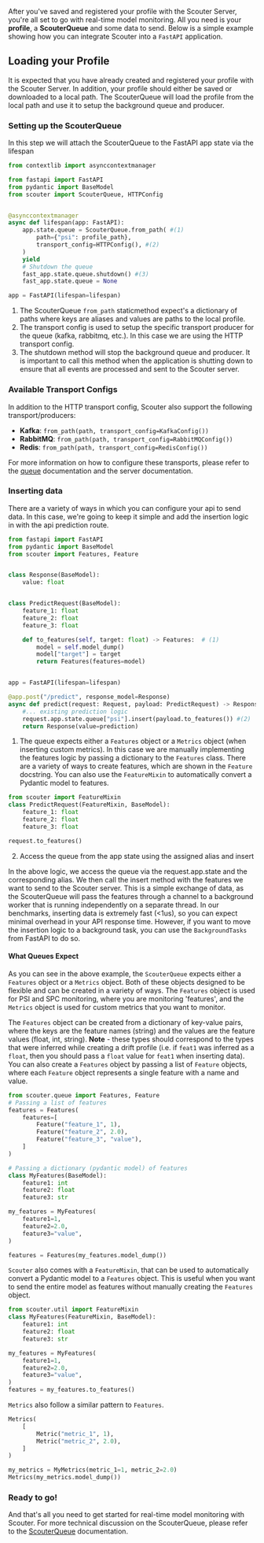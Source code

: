 After you've saved and registered your profile with the Scouter Server, you're all set to go with real-time model monitoring. All you need is your **profile**, a **ScouterQueue** and some data to send. Below is a simple example showing how you can integrate Scouter into a `FastAPI` application.


## Loading your Profile

It is expected that you have already created and registered your profile with the Scouter Server. In addition, your profile should either be saved or downloaded to a local path. The ScouterQueue will load the profile from the local path and use it to setup the background queue and producer.

### Setting up the ScouterQueue

In this step we will attach the ScouterQueue to the FastAPI app state via the lifespan

```python
from contextlib import asynccontextmanager

from fastapi import FastAPI
from pydantic import BaseModel
from scouter import ScouterQueue, HTTPConfig


@asynccontextmanager
async def lifespan(app: FastAPI):
    app.state.queue = ScouterQueue.from_path( #(1)
        path={"psi": profile_path},
        transport_config=HTTPConfig(), #(2)
    )
    yield
    # Shutdown the queue
    fast_app.state.queue.shutdown() #(3)
    fast_app.state.queue = None

app = FastAPI(lifespan=lifespan)
```

1. The ScouterQueue `from_path` staticmethod expect's a dictionary of paths where keys are aliases and values are paths to the local profile. 
2. The transport config is used to setup the specific transport producer for the queue (kafka, rabbitmq, etc.). In this case we are using the HTTP transport config.
3. The shutdown method will stop the background queue and producer. It is important to call this method when the application is shutting down to ensure that all events are processed and sent to the Scouter server.


### Available Transport Configs

In addition to the HTTP transport config, Scouter also support the following transport/producers:

- **Kafka**: `from_path(path, transport_config=KafkaConfig())`
- **RabbitMQ**: `from_path(path, transport_config=RabbitMQConfig())`
- **Redis**: `from_path(path, transport_config=RedisConfig())`

For more information on how to configure these transports, please refer to the [queue](../api/queue.md) documentation and the server documentation.

### Inserting data

There are a variety of ways in which you can configure your api to send data. In this case, we're going to keep it simple and add the insertion logic in with the api prediction route.


```python
from fastapi import FastAPI
from pydantic import BaseModel
from scouter import Features, Feature


class Response(BaseModel):
    value: float


class PredictRequest(BaseModel):
    feature_1: float
    feature_2: float
    feature_3: float

    def to_features(self, target: float) -> Features:  # (1)
        model = self.model_dump()
        model["target"] = target
        return Features(features=model)


app = FastAPI(lifespan=lifespan)

@app.post("/predict", response_model=Response)
async def predict(request: Request, payload: PredictRequest) -> Response:
    #... existing prediction logic
    request.app.state.queue["psi"].insert(payload.to_features()) #(2)
    return Response(value=prediction)
```

1. The queue expects either a `Features` object or a `Metrics` object (when inserting custom metrics). In this case we are manually implementing the features logic by passing a dictionary to the `Features` class. There are a variety of ways to create features, which are shown in the `Feature` docstring. You can also use the `FeatureMixin` to automatically convert a Pydantic model to features.
```python
from scouter import FeatureMixin
class PredictRequest(FeatureMixin, BaseModel):
    feature_1: float
    feature_2: float
    feature_3: float

request.to_features()
```
2. Access the queue from the app state using the assigned alias and insert

In the above logic, we access the queue via the request.app.state and the corresponding alias. We then call the insert method with the features we want to send to the Scouter server. This is a simple exchange of data, as the ScouterQueue will pass the features through a channel to a background worker that is running independently on a separate thread. In our benchmarks, inserting data is extremely fast (<1us), so you can expect minimal overhead in your API response time. However, if you want to move the insertion logic to a background task, you can use the `BackgroundTasks` from FastAPI to do so.


#### What Queues Expect
As you can see in the above example, the `ScouterQueue` expects either a `Features` object or a `Metrics` object. Both of these objects designed to be flexible and can be created in a variety of ways. The `Features` object is used for PSI and SPC monitoring, where you are monitoring 'features', and the `Metrics` object is used for custom metrics that you want to monitor.

The `Features` object can be created from a dictionary of key-value pairs, where the keys are the feature names (string) and the values are the feature values (float, int, string). **Note** - these types should correspond to the types that were inferred while creating a drift profile (i.e. if `feat1` was inferred as a `float`, then you should pass a `float` value for `feat1` when inserting data). You can also create a `Features` object by passing a list of `Feature` objects, where each `Feature` object represents a single feature with a name and value.

```python
from scouter.queue import Features, Feature
# Passing a list of features
features = Features(
    features=[
        Feature("feature_1", 1),
        Feature("feature_2", 2.0),
        Feature("feature_3", "value"),
    ]
)

# Passing a dictionary (pydantic model) of features
class MyFeatures(BaseModel):
    feature1: int
    feature2: float
    feature3: str

my_features = MyFeatures(
    feature1=1,
    feature2=2.0,
    feature3="value",
)

features = Features(my_features.model_dump())
```

`Scouter` also comes with a `FeatureMixin`, that can be used to automatically convert a Pydantic model to a `Features` object. This is useful when you want to send the entire model as features without manually creating the `Features` object.

```python
from scouter.util import FeatureMixin
class MyFeatures(FeatureMixin, BaseModel):
    feature1: int
    feature2: float
    feature3: str   

my_features = MyFeatures(
    feature1=1,
    feature2=2.0,
    feature3="value",
)
features = my_features.to_features()
```
`Metrics` also follow a similar pattern to `Features`.

```python
Metrics(
    [
        Metric("metric_1", 1),
        Metric("metric_2", 2.0),
    ]
)

my_metrics = MyMetrics(metric_1=1, metric_2=2.0)
Metrics(my_metrics.model_dump())
```

### Ready to go!

And that's all you need to get started for real-time model monitoring with Scouter. For more technical discussion on the ScouterQueue, please refer to the [ScouterQueue](../specs/ts-component-scouter-queue.md) documentation.